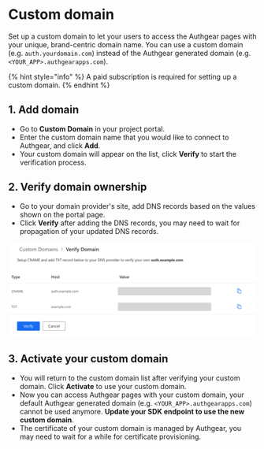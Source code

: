 # Custom domain

Set up a custom domain to let your users to access the Authgear pages with your unique, brand-centric domain name. You can use a custom domain \(e.g. `auth.yourdomain.com`\) instead of the Authgear generated domain \(e.g. `<YOUR_APP>.authgearapps.com`\).

{% hint style="info" %}
A paid subscription is required for setting up a custom domain.
{% endhint %}

## 1. Add domain

* Go to **Custom Domain** in your project portal.
* Enter the custom domain name that you would like to connect to Authgear, and click **Add**.
* Your custom domain will appear on the list, click **Verify** to start the verification process.

## 2. Verify domain ownership

* Go to your domain provider's site, add DNS records based on the values shown on the portal page.  
* Click **Verify** after adding the DNS records, you may need to wait for propagation of your updated DNS records.  

![Setup DNS records and verify](../.gitbook/assets/custom-domain-verification.png)

## 3. Activate your custom domain

* You will return to the custom domain list after verifying your custom domain. Click **Activate** to use your custom domain.
* Now you can access Authgear pages with your custom domain, your default Authgear generated domain \(e.g. `<YOUR_APP>.authgearapps.com`\) cannot be used anymore. **Update your SDK endpoint to use the new custom domain**.
* The certificate of your custom domain is managed by Authgear, you may need to wait for a while for certificate provisioning. 

